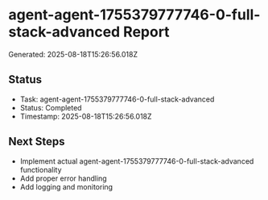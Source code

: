 # agent-agent-1755379777746-0-full-stack-advanced Report

Generated: 2025-08-18T15:26:56.018Z

## Status
- Task: agent-agent-1755379777746-0-full-stack-advanced
- Status: Completed
- Timestamp: 2025-08-18T15:26:56.018Z

## Next Steps
- Implement actual agent-agent-1755379777746-0-full-stack-advanced functionality
- Add proper error handling
- Add logging and monitoring
